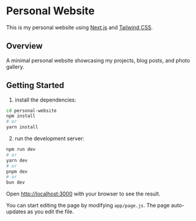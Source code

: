 # Personal Website

This is my personal website using [Next.js](https://nextjs.org) and [Tailwind CSS](https://tailwindcss.com/).

## Overview

A minimal personal website showcasing my projects, blog posts, and photo gallery.

## Getting Started

1. install the dependencies:

```bash
cd personal-website
npm install
# or
yarn install
```

2. run the development server:

```bash
npm run dev
# or
yarn dev
# or
pnpm dev
# or
bun dev
```

Open [http://localhost:3000](http://localhost:3000) with your browser to see the result.

You can start editing the page by modifying `app/page.js`. The page auto-updates as you edit the file.
